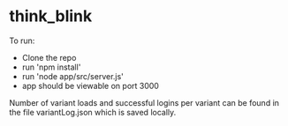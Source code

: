 # think_blink

To run:

* Clone the repo
* run 'npm install'
* run 'node app/src/server.js'
* app should be viewable on port 3000

Number of variant loads and successful logins per variant can be found in the file variantLog.json which is saved locally.